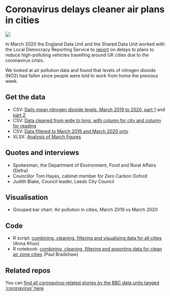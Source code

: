 # Coronavirus delays cleaner air plans in cities

![](https://ichef.bbci.co.uk/news/624/cpsprodpb/9FC6/production/_111420904_no2-nc.png)

In March 2020 the England Data Unit and the Shared Data Unit worked with the Local Democracy Reporting Service to [report](https://www.bbc.co.uk/news/uk-england-52035655) on delays to plans to reduce high-polluting vehicles travelling around UK cities due to the coronavirus crisis.

We looked at air pollution data and found that levels of nitrogen dioxide (NO2) had fallen since people were told to work from home the previous week.

## Get the data 

* CSV: [Daily mean nitrogen dioxide levels, March 2019 to 2020, part 1](https://github.com/BBC-Data-Unit/Coronavirus-clean-air-zones/blob/master/daily_mean_mar_19_to_24_03.csv) and [part 2](https://github.com/BBC-Data-Unit/Coronavirus-clean-air-zones/blob/master/daily_mean_mar_19_to_24_03_part_2.csv)
* CSV: [Data cleaned from wide to long, with column for city and column for reading](https://github.com/BBC-Data-Unit/Coronavirus-clean-air-zones/blob/master/daily_data_long.csv)
* CSV: [Data filtered to March 2019 and March 2020 only](https://github.com/BBC-Data-Unit/Coronavirus-clean-air-zones/blob/master/daily_data_long.march.csv)
* XLSX: [Analysis of March figures](https://github.com/BBC-Data-Unit/Coronavirus-clean-air-zones/blob/master/excel_analysis_pollution.xlsx)

## Quotes and interviews

* Spokesman, the Department of Environment, Food and Rural Affairs (Defra)
* Councillor Tom Hayes, cabinet member for Zero Carbon Oxford
* Judith Blake, Council leader, Leeds City Council 

## Visualisation

* Grouped bar chart: Air pollution in cities, March 2019 vs March 2020

## Code

* R script: [combining, cleaning, filtering and visualising data for all cities](https://github.com/BBC-Data-Unit/Coronavirus-clean-air-zones/blob/master/NO2_data_by_hour_march.R) (Anna Khoo)
* R notebook: [combining, cleaning, filtering and exporting data for clean air zone cities](https://github.com/BBC-Data-Unit/Coronavirus-clean-air-zones/blob/master/airpollution.Rmd) (Paul Bradshaw)

## Related repos

You can [find all coronavirus-related stories by the BBC data units tagged 'coronavirus' here](https://github.com/search?q=topic%3Acoronavirus+org%3ABBC-Data-Unit&type=Repositories)
